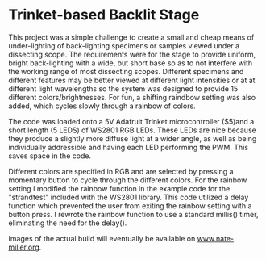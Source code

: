 # Trinket-based Backlit Stage
This project was a simple challenge to create a small and cheap means of under-lighting of back-lighting specimens or samples viewed under a dissecting scope. The requirements were for the stage to provide uniform, bright back-lighting with a wide, but short base so as to not interfere with the working range of most dissecting scopes. Different specimens and different features may be better viewed at different light intensities or at at different light wavelengths so the system was designed to provide 15 different colors/brightnesses. For fun, a shifting raindbow setting was also added, which cycles slowly through a rainbow of colors.

The code was loaded onto a 5V Adafruit Trinket microcontroller ($5)and a short length (5 LEDS) of WS2801 RGB LEDs. These LEDs are nice because they produce a slightly more diffuse light at a wider angle, as well as being individually addressible and having each LED performing the PWM. This saves space in the code. 

Different colors are specified in RGB and are selected by pressing a momentary button to cycle through the different colors.
For the rainbow setting I modified the rainbow function in the example code for the "strandtest" included with the WS2801 library. This code utilized a delay function which prevented the user from exiting the rainbow setting with a button press. I rewrote the rainbow function to use a standard millis() timer, eliminating the need for the delay().

Images of the actual build will eventually be available on www.nate-miller.org.
